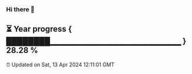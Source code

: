 ### Hi there 👋
⏳ Year progress { ████████▁▁▁▁▁▁▁▁▁▁▁▁▁▁▁▁▁▁▁▁▁▁ } 28.28 %
---
⏰ Updated on Sat, 13 Apr 2024 12:11:01 GMT

